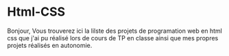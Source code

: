 # Html-CSS
Bonjour,
Vous trouverez ici la lilste des projets de programation web en html css que j'ai pu réalisé lors de cours de TP en classe ainsi que mes propres projets réalisés en autonomie.

